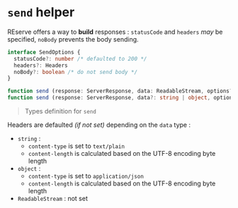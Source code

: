 # `send` helper

REserve offers a way to **build** responses : `statusCode` and `headers` *may* be specified, `noBody` prevents the body sending.

```typescript
interface SendOptions {
  statusCode?: number /* defaulted to 200 */
  headers?: Headers
  noBody?: boolean /* do not send body */
}

function send (response: ServerResponse, data: ReadableStream, options?: SendOptions): Promise<void>
function send (response: ServerResponse, data?: string | object, options?: SendOptions): void
```

> Types definition for `send`

Headers are defaulted *(if not set)* depending on the `data` type :
* `string` :
  * `content-type` is set to `text/plain`
  * `content-length` is calculated based on the UTF-8 encoding byte length
* `object` :
  * `content-type` is set to `application/json`
  * `content-length` is calculated based on the UTF-8 encoding byte length
* `ReadableStream` : not set
